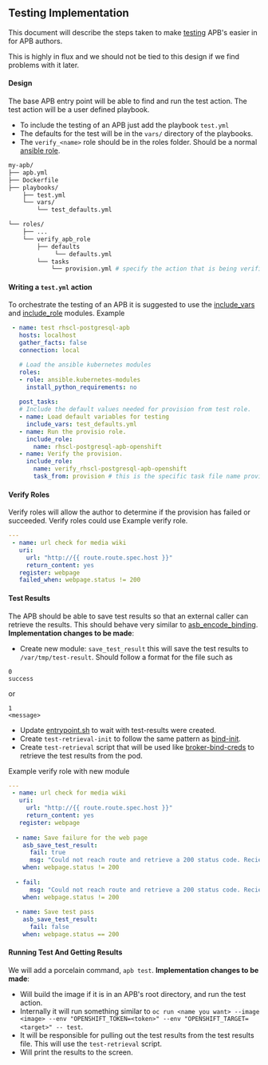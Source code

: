 ## Testing Implementation
This document will describe the steps taken to make [testing](testing.md) APB's easier in for APB authors. 

This is highly in flux and we should not be tied to this design if we find problems with it later.

#### Design
The base APB entry point will be able to find and run the test action. The test action will be a user defined playbook. 

* To include the testing of an APB just add the playbook `test.yml`
* The defaults for the test will be in the `vars/` directory of the playbooks.
* The `verify_<name>` role should be in the roles folder. Should be a normal [ansible role](http://docs.ansible.com/ansible/latest/playbooks_reuse_roles.html).
```bash
my-apb/
├── apb.yml
├── Dockerfile
├── playbooks/
    ├── test.yml  
    └── vars/
        └── test_defaults.yml

└── roles/
    ├── ...
    └── verify_apb_role
        ├── defaults
             └── defaults.yml
        └── tasks  
            └── provision.yml # specify the action that is being verified.
```

#### Writing a `test.yml` action
To orchestrate the testing of an APB it is suggested to use the [include_vars](http://docs.ansible.com/ansible/latest/include_vars_module.html) and [include_role](http://docs.ansible.com/ansible/latest/include_role_module.html) modules.
Example
```yaml
 - name: test rhscl-postgresql-apb
   hosts: localhost
   gather_facts: false
   connection: local

   # Load the ansible kubernetes modules
   roles:
   - role: ansible.kubernetes-modules
     install_python_requirements: no
 
   post_tasks:
   # Include the default values needed for provision from test role.
   - name: Load default variables for testing
     include_vars: test_defaults.yml
   - name: Run the provisio role.
     include_role:
       name: rhscl-postgresql-apb-openshift
   - name: Verify the provision.
     include_role:
       name: verify_rhscl-postgresql-apb-openshift
       task_from: provision # this is the specific task file name provision.
```


#### Verify Roles
Verify roles will allow the author to determine if the provision has failed or succeeded. Verify roles could use 
Example verify role.
```yaml
---
 - name: url check for media wiki
   uri:
     url: "http://{{ route.route.spec.host }}"
     return_content: yes
   register: webpage
   failed_when: webpage.status != 200
```

#### Test Results
The APB should be able to save test results so that an external caller can retrieve the results. This should behave very similar to [asb_encode_binding](https://github.com/fusor/ansible-asb-modules/blob/master/library/asb_encode_binding.py). 
**Implementation changes to be made**: 

- Create new module: `save_test_result` this will save the test results to `/var/tmp/test-result`. Should follow a format for the file such as 
```text
0
success
```
or 
```text
1
<message>
```
- Update [entrypoint.sh](https://github.com/fusor/apb-examples/blob/master/apb-base/files/usr/bin/entrypoint.sh) to wait with test-results were created.
- Create `test-retrieval-init` to follow the same pattern as [bind-init](https://github.com/fusor/apb-examples/blob/master/apb-base/files/usr/bin/bind-init).
- Create `test-retrieval` script that will be used like [broker-bind-creds](https://github.com/fusor/apb-examples/blob/master/apb-base/files/usr/bin/broker-bind-creds) to retrieve the test results from the pod. 

Example verify role with new module
```yaml
---
 - name: url check for media wiki
   uri:
     url: "http://{{ route.route.spec.host }}"
     return_content: yes
   register: webpage
   
  - name: Save failure for the web page
    asb_save_test_result:
      fail: true
      msg: "Could not reach route and retrieve a 200 status code. Recieved status - {{ webpage.status }}"
    when: webpage.status != 200
  
  - fail:
      msg: "Could not reach route and retrieve a 200 status code. Recieved status - {{ webpage.status }}"
    when: webpage.status != 200
  
  - name: Save test pass
    asb_save_test_result:
      fail: false
    when: webpage.status == 200
```

#### Running Test And Getting Results
We will add a porcelain command, `apb test`. 
**Implementation changes to be made**: 

* Will build the image if it is in an APB's root directory, and run the test action. 
* Internally it will run something similar to `oc run <name you want> --image <image> --env "OPENSHIFT_TOKEN=<token>" --env "OPENSHIFT_TARGET=<target>" -- test`.
* It will be responsible for pulling out the test results from the test results file. This will use the `test-retrieval` script.
* Will print the results to the screen.






